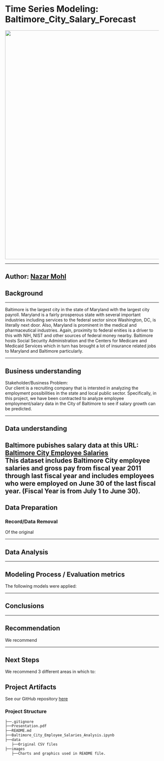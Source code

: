 # Time Series Modeling: Baltimore_City_Salary_Forecast

<img src="images/.jpeg" style="width:750px;">

__________________________________________________________________________________________________________________ 

**Author:** [Nazar Mohl](https://www.linkedin.com/in/nazar-mohl/)
---  

## Background
___________________________________________________________________________________________________________
Baltimore is the largest city in the state of Maryland with the largest city payroll. Maryland is a fairly prosperous state with several important industries including services to the federal sector since Washington, DC, is literally next door. Also, Maryland is prominent in the medical and pharmaceutical industries. Again, proximity to federal enities is a driver to this with NIH, NIST and other sources of federal money nearby. Baltimore hosts Social Security Administration and the Centers for Medicare and Medicaid Services which in turn has brought a lot of insurance related jobs to Maryland and Baltimore particularly.  


---  
## Business understanding  

Stakeholder/Business Problem:   
Our client is a recruiting company that is intersted in analyzing the employment possibilities in the state and local public sector. Specifically, in this project, we have been contracted to analyze employee employment/salary data in the City of Baltimore to see if salary growth can be predicted.  

---  
## Data understanding  
Baltimore pubishes salary data at this URL:  
[Baltimore City Employee Salaries](https://data.baltimorecity.gov/datasets/baltimore::baltimore-city-employee-salaries/explore?showTable=true)  
This dataset includes Baltimore City employee salaries and gross pay from fiscal year 2011 through last fiscal year and includes employees who were employed on June 30 of the last fiscal year.
(Fiscal Year is from July 1 to June 30).
---
## Data Preparation  


### Record/Data Removal
Of the original


---
## Data Analysis  


---
## Modeling Process / Evaluation metrics  

The following models were applied:


---
## Conclusions  


---
## Recommendation  
  
We recommend


---
## Next Steps  

We recommend 3 different areas in which to:

## Project Artifacts  
See our GitHub repository [here](https://github.com/NazarMohl/Baltimore_City_Salary_Forecast)  

### Project Structure  
```bash
├──.gitignore
├──Presentation.pdf
├──README.md
├──Baltimore_City_Employee_Salaries_Analysis.ipynb
├──data
   ├──Original CSV files
├──images
   ├──Charts and graphics used in README file.

```